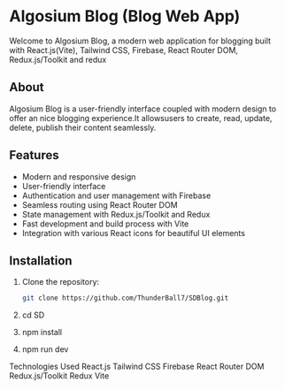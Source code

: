 # Algosium Blog (Blog Web App)


Welcome to Algosium Blog, a modern web application for blogging built with React.js(Vite), Tailwind CSS, Firebase, React Router DOM, Redux.js/Toolkit and redux

## About

Algosium Blog is a user-friendly interface coupled with modern design to offer an nice blogging experience.It allowsusers to create, read, update, delete, publish their content seamlessly.

## Features

- Modern and responsive design
- User-friendly interface
- Authentication and user management with Firebase
- Seamless routing using React Router DOM
- State management with Redux.js/Toolkit and Redux
- Fast development and build process with Vite
- Integration with various React icons for beautiful UI elements

## Installation

1. Clone the repository:

   ```bash
   git clone https://github.com/ThunderBall7/SDBlog.git

2. cd SD

3. npm install

4. npm run dev


Technologies Used
React.js
Tailwind CSS
Firebase
React Router DOM
Redux.js/Toolkit
Redux
Vite
